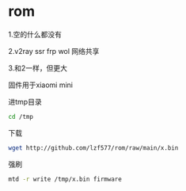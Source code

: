 # rom

1.空的什么都没有

2.v2ray ssr frp wol 网络共享

3.和2一样，但更大

固件用于xiaomi mini 

进tmp目录

~~~bash
cd /tmp
~~~

下载

~~~bash
wget http://github.com/lzf577/rom/raw/main/x.bin
~~~


强刷
~~~bash
mtd -r write /tmp/x.bin firmware
~~~
